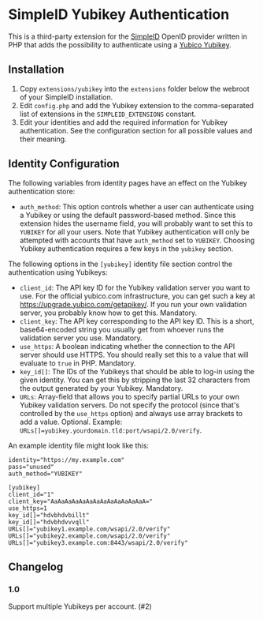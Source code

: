 # SimpleID Yubikey Authentication

This is a third-party extension for the [SimpleID][] OpenID provider written in PHP that adds the
possibility to authenticate using a [Yubico Yubikey][yubikey].

## Installation

1. Copy `extensions/yubikey` into the `extensions` folder below the webroot of your SimpleID
   installation.
2. Edit `config.php` and add the Yubikey extension to the comma-separated list of extensions in the
   `SIMPLEID_EXTENSIONS` constant.
3. Edit your identities and add the required information for Yubikey authentication. See the
   configuration section for all possible values and their meaning.

## Identity Configuration

The following variables from identity pages have an effect on the Yubikey authentication store:

 - `auth_method`: This option controls whether a user can authenticate using a Yubikey or using the
   default password-based method. Since this extension hides the username field, you will probably
   want to set this to `YUBIKEY` for all your users. Note that Yubikey authentication will only be
   attempted with accounts that have `auth_method` set to `YUBIKEY`. Choosing Yubikey authentication
   requires a few keys in the `yubikey` section.

The following options in the `[yubikey]` identity file section control the authentication using
Yubikeys:

 - `client_id`: The API key ID for the Yubikey validation server you want to use. For the official
   yubico.com infrastructure, you can get such a key at <https://upgrade.yubico.com/getapikey/>. If
   you run your own validation server, you probably know how to get this. Mandatory.
 - `client_key`: The API key corresponding to the API key ID. This is a short, base64-encoded string
   you usually get from whoever runs the validation server you use. Mandatory.
 - `use_https`: A boolean indicating whether the connection to the API server should use HTTPS. You
   should really set this to a value that will evaluate to `true` in PHP. Mandatory.
 - `key_id[]`: The IDs of the Yubikeys that should be able to log-in using the given identity. You can
   get this by stripping the last 32 characters from the output generated by your Yubikey.
   Mandatory.
 - `URLs`: Array-field that allows you to specify partial URLs to your own Yubikey validation
   servers. Do not specify the protocol (since that's controlled by the `use_https` option) and
   always use array brackets to add a value. Optional. Example:
   `URLs[]=yubikey.yourdomain.tld:port/wsapi/2.0/verify`.

An example identity file might look like this:
```
identity="https://my.example.com"
pass="unused"
auth_method="YUBIKEY"

[yubikey]
client_id="1"
client_key="AaAaAaAaAaAaAaAaAaAaAaAaAaA="
use_https=1
key_id[]="hdvbhdvbillt"
key_id[]="hdvbhdvvvqll"
URLs[]="yubikey1.example.com/wsapi/2.0/verify"
URLs[]="yubikey2.example.com/wsapi/2.0/verify"
URLs[]="yubikey3.example.com:8443/wsapi/2.0/verify"
```

## Changelog

### 1.0

Support multiple Yubikeys per account. (#2)

[simpleid]: http://simpleid.org
[yubikey]: https://www.yubico.com/products/yubikey-hardware/
